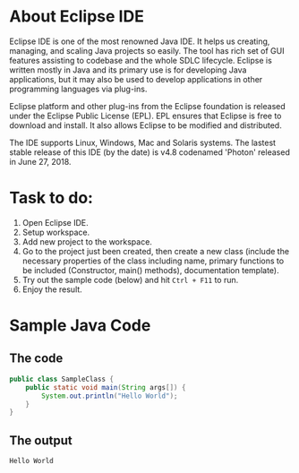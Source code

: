# About Eclipse IDE
Eclipse IDE is one of the most renowned Java IDE. It helps us creating, managing, and scaling Java projects so easily. The tool has rich set of GUI features assisting to codebase and the whole SDLC lifecycle. Eclipse is written mostly in Java and its primary use is for developing Java applications, but it may also be used to develop applications in other programming languages via plug-ins.

Eclipse platform and other plug-ins from the Eclipse foundation is released under the Eclipse Public License (EPL). EPL ensures that Eclipse is free to download and install. It also allows Eclipse to be modified and distributed.

The IDE supports Linux, Windows, Mac and Solaris systems. The lastest stable release of this IDE (by the date) is v4.8 codenamed 'Photon' released in June 27, 2018.

# Task to do:
1. Open Eclipse IDE.
2. Setup workspace.
3. Add new project to the workspace.
4. Go to the project just been created, then create a new class (include the necessary properties of the class including name, primary functions to be included (Constructor, main() methods), documentation template).
5. Try out the sample code (below) and hit `Ctrl + F11` to run.
6. Enjoy the result.

# Sample Java Code
## The code
```java
public class SampleClass {
    public static void main(String args[]) {
        System.out.println("Hello World");
    }
}
```
## The output
```
Hello World
```
